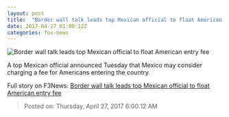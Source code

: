 ```yaml
---
layout: post
title:  "Border wall talk leads top Mexican official to float American entry fee"
date: 2017-04-27 01:00:12Z
categories: fox-news
---
```


![Border wall talk leads top Mexican official to float American entry fee](http://a57.foxnews.com/images.foxnews.com/content/fox-news/world/2017/04/26/miffed-over-border-wall-talk-top-mexican-official-floats-american-entry-fee/_jcr_content/par/featured-media/media-0.img.jpg/876/493/1493183534689.jpg?ve=1&tl=1)

A top Mexican official announced Tuesday that Mexico may consider charging a fee for Americans entering the country.


Full story on F3News: [Border wall talk leads top Mexican official to float American entry fee](http://www.f3nws.com/n/khFDEC)

> Posted on: Thursday, April 27, 2017 6:00:12 AM
